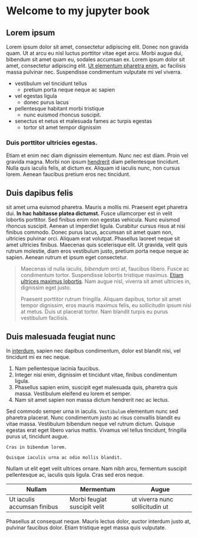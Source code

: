 # Welcome to my jupyter book

## Lorem ipsum
Lorem ipsum dolor sit amet, consectetur adipiscing elit. Donec non gravida quam. Ut at arcu eu nisl luctus porttitor vitae eget arcu. Morbi augue dui, bibendum sit amet quam eu, sodales accumsan ex. Lorem ipsum dolor sit amet, consectetur adipiscing elit. [Ut elementum pharetra enim](https://www.markdownguide.org/basic-syntax/), ac facilisis massa pulvinar nec. Suspendisse condimentum vulputate mi vel viverra. 

* vestibulum vel tincidunt tellus
  * pretium porta neque neque ac sapien
* vel egestas ligula
  * donec purus lacus
* pellentesque habitant morbi tristique
  * nunc euismod rhoncus suscipit.
* senectus et netus et malesuada fames ac turpis egestas
  * tortor sit amet tempor dignissim

### Duis porttitor ultricies egestas. 

Etiam et enim nec diam dignissim elementum. Nunc nec est diam. Proin vel gravida magna. Morbi non ipsum [hendrerit](https://www.markdownguide.org/basic-syntax/) diam pellentesque tincidunt. Nulla quis iaculis felis, at dictum ex. Aliquam id iaculis nunc, non cursus lorem. Aenean faucibus pretium eros nec tincidunt.

## Duis dapibus felis 

sit amet urna euismod pharetra. Mauris a mollis mi. Praesent eget pharetra dui. **In hac habitasse platea dictumst.** Fusce ullamcorper est in velit lobortis porttitor. Sed finibus enim non egestas vehicula. Nunc euismod rhoncus suscipit. Aenean ut imperdiet ligula. Curabitur cursus risus at nisi finibus commodo. Donec purus lacus, accumsan sit amet quam non, ultricies pulvinar orci. Aliquam erat volutpat. Phasellus laoreet neque sit amet ultricies finibus. Maecenas quis scelerisque elit. Ut gravida, velit quis rutrum molestie, diam eros vestibulum justo, pretium porta neque neque ac sapien. Aenean rutrum et ipsum eget consectetur.

> Maecenas id nulla iaculis, *bibendum* orci at, faucibus libero. Fusce ac condimentum tortor. Suspendisse lobortis tristique maximus. [Etiam ultrices maximus lobortis](https://www.markdownguide.org/basic-syntax/). Nam augue nisl, viverra sit amet ultricies in, dignissim eget justo.
>
> Praesent porttitor rutrum fringilla. Aliquam dapibus, tortor sit amet tempor dignissim, eros mauris maximus felis, eu sollicitudin ipsum nisi at metus. Duis ut placerat tortor. Nam blandit turpis eu purus vestibulum facilisis.

## Duis malesuada feugiat nunc

In [interdum](https://www.markdownguide.org/basic-syntax/), sapien nec dapibus condimentum, dolor est blandit nisi, vel tincidunt mi ex nec neque. 

1. Nam pellentesque lacinia faucibus.
2. Integer nisi enim, dignissim et tincidunt vitae, finibus condimentum ligula.
3. Phasellus sapien enim, suscipit eget malesuada quis, pharetra quis massa. Vestibulum eleifend eu lorem et semper.
4. Nam sit amet sapien non massa dictum hendrerit nec ac lectus.

Sed commodo semper urna in iaculis. `Vestibulum` elementum nunc sed pharetra placerat. Nunc condimentum justo ac risus convallis blandit eu vitae massa. Vestibulum bibendum neque vel rutrum dictum. Quisque egestas erat eget libero varius mattis. Vivamus vel tellus tincidunt, fringilla purus ut, tincidunt augue. 

```
Cras in bibendum lorem.

Quisque iaculis urna ac odio mollis blandit.
```

Nullam ut elit eget velit ultrices ornare. Nam nibh arcu, fermentum suscipit pellentesque ac, iaculis quis ligula. Cras sed eros neque. 

| Nullam | Mermentum | Augue |
| --- | --- | --- |
| Ut iaculis accumsan finibus | Morbi feugiat suscipit velit | ut viverra nunc sollicitudin ut | 

Phasellus at consequat neque. Mauris lectus dolor, auctor interdum justo at, pulvinar faucibus dolor. Etiam tristique eget massa quis vulputate.
